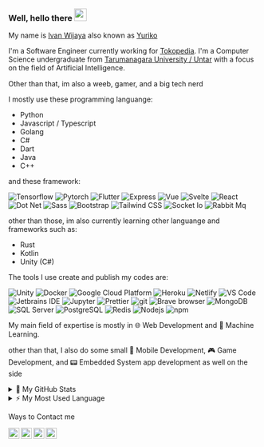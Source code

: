 ### Well, hello there <img src="https://media.giphy.com/media/hvRJCLFzcasrR4ia7z/giphy.gif" width="25px">

My name is [Ivan Wijaya](https://github.com/Ivan-Wij) also known as [Yuriko](https://github.com/yuriko192)

I'm a Software Engineer currently working for [Tokopedia](https://github.com/tokopedia). I'm a Computer Science undergraduate from [Tarumanagara University / Untar](http://untar.ac.id/) with a focus on the field of Artificial Intelligence.

Other than that, im also a weeb, gamer, and a big tech nerd <img src="https://emojis.slackmojis.com/emojis/images/1531849430/4246/blob-sunglasses.gif?1531849430" width="15"/>

I mostly use these programming languange:

-   Python
-   Javascript / Typescript
-   Golang
-   C#
-   Dart
-   Java
-   C++

and these framework:

<p>
    <img alt="Tensorflow" src="https://img.shields.io/badge/-Tensorflow-FF6F00?style=flat-square&logo=Tensorflow&logoColor=white" />
    <img alt="Pytorch" src="https://img.shields.io/badge/-Pytorch-EE4C2C?style=flat-square&logo=Pytorch&logoColor=white" />
    <img alt="Flutter" src="https://img.shields.io/badge/-Flutter-02569B?style=flat-square&logo=Flutter&logoColor=white" />
    <img alt="Express" src="https://img.shields.io/badge/-Express-CB3837?style=flat-square&logo=npm&logoColor=white" />
    <img alt="Vue" src="https://img.shields.io/badge/-Vue-4FC08D?style=flat-square&logo=vue.js&logoColor=white" />
    <img alt="Svelte" src="https://img.shields.io/badge/-Svelte-FF3E00?style=flat-square&logo=svelte&logoColor=white" />
    <img alt="React" src="https://img.shields.io/badge/-React-61DAFB?style=flat-square&logo=React&logoColor=black" />
    <img alt="Dot Net" src="https://img.shields.io/badge/-.NET-512BD4?style=flat-square&logo=.Net&logoColor=white" />
    <img alt="Sass" src="https://img.shields.io/badge/-Sass-CC6699?style=flat-square&logo=sass&logoColor=white" />
    <img alt="Bootstrap" src="https://img.shields.io/badge/-Bootstrap-563D7C?style=flat-square&logo=bootstrap&logoColor=white" />
    <img alt="Tailwind CSS" src="https://img.shields.io/badge/-Tailwind_CSS-06B6D4?style=flat-square&logo=TailwindCSS&logoColor=white" />
    <img alt="Socket Io" src="https://img.shields.io/badge/-Socket.io-101010?style=flat-square&logo=socket.io&logoColor=white" />  
    <img alt="Rabbit Mq" src="https://img.shields.io/badge/-RabbitMq-FF6600?style=flat-square&logo=RabbitMq&logoColor=white" />
</p>

other than those, im also currently learning other languange and frameworks such as:

-   Rust
-   Kotlin
-   Unity (C#)

The tools I use create and publish my codes are:

<p>
    <img alt="Unity" src="https://img.shields.io/badge/-Unity-FFFFFF?style=flat-square&logo=Unity&logoColor=black" />
    <img alt="Docker" src="https://img.shields.io/badge/-Docker-46a2f1?style=flat-square&logo=docker&logoColor=white" />
    <img alt="Google Cloud Platform" src="https://img.shields.io/badge/-Google_Cloud_Platform-1a73e8?style=flat-square&logo=google-cloud&logoColor=white" />
    <img alt="Heroku" src="https://img.shields.io/badge/-Heroku-430098?style=flat-square&logo=heroku&logoColor=white" />
    <img alt="Netlify" src="https://img.shields.io/badge/-Netlify-00C7B7?style=flat-square&logo=Netlify&logoColor=white" />
    <img alt="VS Code" src="https://img.shields.io/badge/-Visual_Studio_Code-007ACC?style=flat-square&logo=visual-studio-code&logoColor=white" />
    <img alt="Jetbrains IDE" src="https://img.shields.io/badge/-Jetbrains_IDE-000000?style=flat-square&logo=jetBrains&logoColor=white" />
    <img alt="Jupyter" src="https://img.shields.io/badge/-Jupyter-F37626?style=flat-square&logo=Jupyter&logoColor=white" />
    <img alt="Prettier" src="https://img.shields.io/badge/-Prettier-F7B93E?style=flat-square&logo=prettier&logoColor=white" />
    <img alt="git" src="https://img.shields.io/badge/-Git-F05032?style=flat-square&logo=git&logoColor=white" />
    <img alt="Brave browser" src="https://img.shields.io/badge/-Brave_Browser-FB542B?style=flat-square&logo=brave&logoColor=white" />
    <img alt="MongoDB" src="https://img.shields.io/badge/-MongoDB-13aa52?style=flat-square&logo=mongodb&logoColor=white" />
    <img alt="SQL Server" src="https://img.shields.io/badge/-SQL_Server-CC2927?style=flat-square&logo=MicrosoftSqlServer&logoColor=white" />
    <img alt="PostgreSQL" src="https://img.shields.io/badge/-PostgreSQL-4169E1?style=flat-square&logo=PostgreSQL&logoColor=white" />
    <img alt="Redis" src="https://img.shields.io/badge/-Redis-DC382D?style=flat-square&logo=Redis&logoColor=white" />
    <img alt="Nodejs" src="https://img.shields.io/badge/-Nodejs-43853d?style=flat-square&logo=Node.js&logoColor=white" />
    <img alt="npm" src="https://img.shields.io/badge/-NPM-CB3837?style=flat-square&logo=npm&logoColor=white" />
</p>

My main field of expertise is mostly in 🌐 Web Development and 👾 Machine Learning.

other than that, I also do some small 📱 Mobile Development, 🎮 Game Development, and 📟 Embedded System app development as well on the side

<details>
<summary>🌠 My GitHub Stats</summary>

<p align="center"> <img src="https://github-readme-stats.vercel.app/api?username=yuriko192&show_icons=true" alt="Yuriko's Github stats" />
</details>

<details>
<summary>⚡ My Most Used Language</summary>

<p align="center"> <img src="https://github-readme-stats.vercel.app/api/top-langs/?username=yuriko192" alt="Yuriko's Most Used Lang" />
</details>

Ways to Contact me

<a href="https://line.me/ti/p/ivan9826">
  <img align="left" alt="Yuriko's Line" width="22px" src="https://cdn.jsdelivr.net/npm/simple-icons@v3/icons/line.svg"/>
</a>
<a href="https://www.reddit.com/user/yuriko192/">
  <img align="left" alt="Yuriko's Reddit" width="22px" src="https://cdn.jsdelivr.net/npm/simple-icons@v3/icons/reddit.svg" />
</a>
<a href="https://t.me/yuriko192">
  <img align="left" alt="Yuriko's Telegram" width="22px" src="https://cdn.jsdelivr.net/npm/simple-icons@v3/icons/telegram.svg" />
</a>
<a href="https://github.com/yuriko192">
  <img align="left" alt="Yuriko's Github" width="22px" src="https://cdn.jsdelivr.net/npm/simple-icons@v3/icons/github.svg" />
</a>
